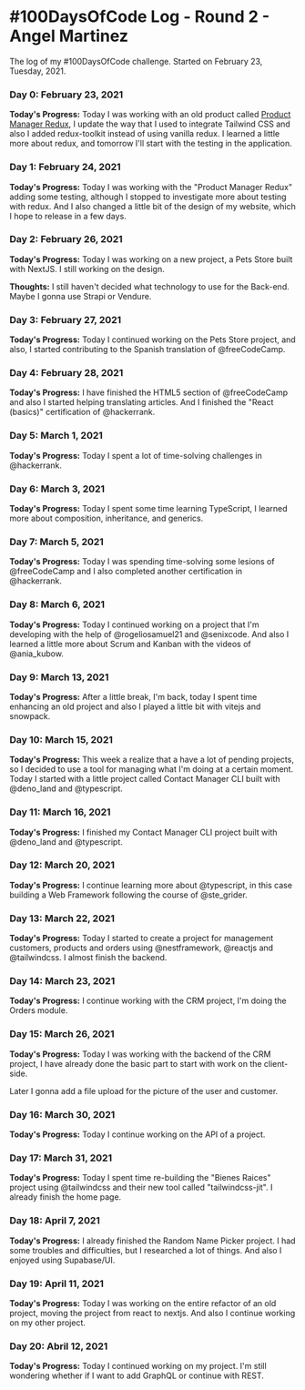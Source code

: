 # #100DaysOfCode Log - Round 2 - Angel Martinez

The log of my #100DaysOfCode challenge. Started on February 23, Tuesday, 2021.

<!--  Example
### Day 0: February 30, 2016 (Example 1)
##### (delete me or comment me out)

**Today's Progress**: Fixed CSS, worked on canvas functionality for the app.

**Thoughts:** I really struggled with CSS, but, overall, I feel like I am slowly getting better at it. Canvas is still new for me, but I managed to figure out some basic functionality.

**Link to work:** [Calculator App](http://www.example.com)
-->

### Day 0: February 23, 2021

**Today's Progress:** Today I was working with an old product called [Product Manager Redux](https://github.com/angelmtztrc/product-manager-redux), I update the way that I used to integrate Tailwind CSS and also I added redux-toolkit instead of using vanilla redux. I learned a little more about redux, and tomorrow I'll start with the testing in the application.

### Day 1: February 24, 2021

**Today's Progress:** Today I was working with the "Product Manager Redux" adding some testing, although I stopped to investigate more about testing with redux. And I also changed a little bit of the design of my website, which I hope to release in a few days.

### Day 2: February 26, 2021

**Today's Progress:** Today I was working on a new project, a Pets Store built with NextJS. I still working on the design.

**Thoughts:** I still haven't decided what technology to use for the Back-end. Maybe I gonna use Strapi or Vendure.

### Day 3: February 27, 2021

**Today's Progress:** Today I continued working on the Pets Store project, and also, I started contributing to the Spanish translation of @freeCodeCamp.

### Day 4: February 28, 2021

**Today's Progress:** I have finished the HTML5 section of @freeCodeCamp and also I started helping translating articles. And I finished the "React (basics)" certification of @hackerrank.

### Day 5: March 1, 2021

**Today's Progress:** Today I spent a lot of time-solving challenges in @hackerrank.

### Day 6: March 3, 2021

**Today's Progress:** Today I spent some time learning TypeScript, I learned more about composition, inheritance, and generics.

### Day 7: March 5, 2021

**Today's Progress:** Today I was spending time-solving some lesions of @freeCodeCamp and I also completed another certification in @hackerrank.

### Day 8: March 6, 2021

**Today's Progress:** Today I continued working on a project that I'm developing with the help of @rogeliosamuel21 and @senixcode. And also I learned a little more about Scrum and Kanban with the videos of @ania_kubow.

### Day 9: March 13, 2021

**Today's Progress:** After a little break, I'm back, today I spent time enhancing an old project and also I played a little bit with vitejs and snowpack.

### Day 10: March 15, 2021

**Today's Progress:** This week a realize that a have a lot of pending projects, so I decided to use a tool for managing what I'm doing at a certain moment. Today I started with a little project called Contact Manager CLI built with @deno_land and @typescript.

### Day 11: March 16, 2021

**Today's Progress:** I finished my Contact Manager CLI project built with @deno_land and @typescript.

### Day 12: March 20, 2021

**Today's Progress:** I continue learning more about @typescript, in this case building a Web Framework following the course of @ste_grider.

### Day 13: March 22, 2021

**Today's Progress:** Today I started to create a project for management customers, products and orders using @nestframework, @reactjs and @tailwindcss. I almost finish the backend.

### Day 14: March 23, 2021

**Today's Progress:** I continue working with the CRM project, I'm doing the Orders module.

### Day 15: March 26, 2021

**Today's Progress:** Today I was working with the backend of the CRM project, I have already done the basic part to start with work on the client-side.

Later I gonna add a file upload for the picture of the user and customer.

### Day 16: March 30, 2021

**Today's Progress:** Today I continue working on the API of a project.

### Day 17: March 31, 2021

**Today's Progress:** Today I spent time re-building the "Bienes Raices" project using @tailwindcss and their new tool called "tailwindcss-jit". I already finish the home page.

### Day 18: April 7, 2021

**Today's Progress:** I already finished the Random Name Picker project. I had some troubles and difficulties, but I researched a lot of things. And also I enjoyed using Supabase/UI.

### Day 19: April 11, 2021

**Today's Progress:** Today I was working on the entire refactor of an old project, moving the project from react to nextjs. And also I continue working on my other project.

### Day 20: Abril 12, 2021

**Today's Progress:** Today I continued working on my project. I'm still wondering whether if I want to add GraphQL or continue with REST.
